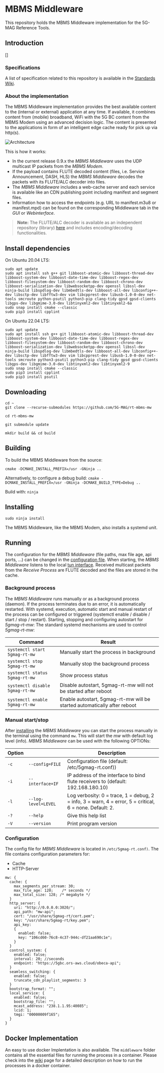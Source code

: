 # MBMS Middleware

This repository holds the MBMS Middleware implementation for the 5G-MAG Reference Tools.

## Introduction

[]

### Specifications

A list of specification related to this repository is available in the [Standards Wiki](https://github.com/5G-MAG/Standards/wiki/MBMS-&-LTE-based-5G-Broadcast:-Relevant-Specifications).

### About the implementation

The MBMS Middleware implementation provides the best available content to the (internal or external) application at any time. If available, it combines content from (mobile) broadband, WiFi with the 5G BC content from the MBMS Modem using an advanced decision logic. The content is presented to the applications in form of an intelligent edge cache ready for pick up via http(s).

![Architecture](https://github.com/5G-MAG/Documentation-and-Architecture/blob/main/media/architecture/5G-MAG%20RT%20Architecture%20Current%20Architecture%205G%20Media%20Client%20v8.drawio.png)

This is how it works:
* In the current release 0.9.x the *MBMS Middleware* uses the UDP multicast IP packets from the *MBMS Modem*.
* If the payload contains FLUTE decoded content (files, i.e. Service Announcement, DASH, HLS) the *MBMS Middleware* decodes the packets with its FLUTE/ALC decoder into files.
* The *MBMS Middleware* includes a web-cache server and each service is available like an CDN publishing point including manifest and segment files.
* Information how to access the endpoints (e.g. URL to manifest.m3u8 or manifest.mpd) can be found on the corresponding Middleware tab in the *GUI* or *Webinterface*.
> **Note:** The FLUTE/ALC decoder is available as an independent repository (library) [here](https://github.com/5G-MAG/rt-libflute) and includes encoding/decoding functionalities.

## Install dependencies

On Ubuntu 20.04 LTS:

````
sudo apt update
sudo apt install ssh g++ git libboost-atomic-dev libboost-thread-dev libboost-system-dev libboost-date-time-dev libboost-regex-dev libboost-filesystem-dev libboost-random-dev libboost-chrono-dev libboost-serialization-dev libwebsocketpp-dev openssl libssl-dev ninja-build libspdlog-dev libmbedtls-dev libboost-all-dev libconfig++-dev libsctp-dev libfftw3-dev vim libcpprest-dev libusb-1.0-0-dev net-tools smcroute python-psutil python3-pip clang-tidy gpsd gpsd-clients libgps-dev libgmime-3.0-dev libtinyxml2-dev libtinyxml2-6a
sudo snap install cmake --classic
sudo pip3 install cpplint
````

On Ubuntu 22.04 LTS:
````
sudo apt update
sudo apt install ssh g++ git libboost-atomic-dev libboost-thread-dev libboost-system-dev libboost-date-time-dev libboost-regex-dev libboost-filesystem-dev libboost-random-dev libboost-chrono-dev libboost-serialization-dev libwebsocketpp-dev openssl libssl-dev ninja-build libspdlog-dev libmbedtls-dev libboost-all-dev libconfig++-dev libsctp-dev libfftw3-dev vim libcpprest-dev libusb-1.0-0-dev net-tools smcroute python3-psutil python3-pip clang-tidy gpsd gpsd-clients libgps-dev libgmime-3.0-dev libtinyxml2-dev libtinyxml2-9
sudo snap install cmake --classic
sudo pip3 install cpplint
sudo pip3 install psutil
````
## Downloading

````
cd ~
git clone --recurse-submodules https://github.com/5G-MAG/rt-mbms-mw

cd rt-mbms-mw

git submodule update

mkdir build && cd build
````

## Building

To build the MBMS Middleware from the source:

`` cmake -DCMAKE_INSTALL_PREFIX=/usr -GNinja .. ``

Alternatively, to configure a debug build:
`` cmake -DCMAKE_INSTALL_PREFIX=/usr -GNinja -DCMAKE_BUILD_TYPE=Debug .. ``

Build with:
`` ninja ``

## Installing

`` sudo ninja install `` 

The MBMS Middleware, like the MBMS Modem, also installs a systemd unit.

## Running
The configuration for the *MBMS Middleware* (file paths, max file age, api ports, ...) can be changed in the <a href="#config-file">configuration file</a>.
When starting, the *MBMS Middleware* listens to the local [tun interface](https://github.com/5G-MAG/Documentation-and-Architecture/wiki/MBMS-Modem#multicast-routing). Received multicast packets from the *Receive Process* are FLUTE decoded and the files are stored in the cache.

### Background process
The *MBMS Middleware* runs manually or as a background process (daemon).
If the process terminates due to an error, it is automatically restarted. With systemd, execution, automatic start and manual restart of the process can be configured or triggered (systemctl enable / disable / start / stop / restart).
Starting, stopping and configuring autostart for *5gmag-rt-mw*: The standard systemd mechanisms are used to control *5gmag-rt-mw*:

| Command| Result |
| ------------- |-------------|
|  `` systemctl start 5gmag-rt-mw `` | Manually start the process in background |
|  `` systemctl stop 5gmag-rt-mw `` | Manually stop the background process |
|  `` systemctl status 5gmag-rt-mw `` | Show process status |
|  `` systemctl disable 5gmag-rt-mw `` | Disable autostart, 5gmag-rt-mw will not be started after reboot |
|  `` systemctl enable 5gmag-rt-mw `` | Enable autostart, 5gmag-rt-mw will be started automatically after reboot |

### Manual start/stop
After [installing](https://github.com/5G-MAG/rt-mbms-mw#readme) the *MBMS Middleware* you can start the process manually in the terminal using the command ``mw``. This will start the *mw* with default log level (info). *MBMS Middleware* can be used with the following OPTIONs:

| Option | | Description |
| ------------- |---|-------------|
|  `` -c `` | `` --config=FILE `` | Configuration file (default: /etc/5gmag-rt.conf)) |
|  `` -i `` | `` --interface=IF `` | IP address of the interface to bind flute receivers to (default: 192.168.180.10) |
|  `` -l `` | `` --log-level=LEVEL  `` | Log verbosity: 0 = trace, 1 = debug, 2 = info, 3 = warn, 4 = error, 5 = critical, 6 = none. Default: 2. |
|  `` -? `` | `` --help `` | Give this help list |
|  `` -V `` | `` --version `` | Print program version |

### Configuration

The config file for *MBMS Middleware* is located in ``/etc/5gmag-rt.conf)``. The file contains configuration parameters for:
* Cache
* HTTP-Server

````
mw: {
  cache: { 
    max_segments_per_stream: 30;
    max_file_age: 120;    /* seconds */
    max_total_size: 128; /* megabyte */
  }
  http_server: {
    uri: "http://0.0.0.0:3020/";
    api_path: "mw-api";
    cert: "/usr/share/5gmag-rt/cert.pem";
    key: "/usr/share/5gmag-rt/key.pem";
    api_key:
    {
      enabled: false;
      key: "106cd60-76c8-4c37-944c-df21aa690c1e";
    }
  }
  control_system: {
    enabled: false;
    interval: 20; //seconds
    endpoint: "https://5gbc.ors-aws.cloud/obeca-api";
  }
  seamless_switching: {
    enabled: false;
    truncate_cdn_playlist_segments: 3
  }
  bootstrap_format: "";
  local_service: {
    enabled: false;
    bootstrap_file: "";
    mcast_address: "238.1.1.95:40085";
    lcid: 1;
    tmgi: "00000009f165";
  }
}

````
## Docker Implementation

An easy to use docker Implentation is also available. The `middleware` folder contains all the essential files for running the process in a container. Please check into the [wiki](https://github.com/5G-MAG/Documentation-and-Architecture/wiki/5G-MAG-Reference-Tools:-Docker-Implementation-of-RT-MBMS-processes) page for a detailed description on how to run the processes in a docker container. 
